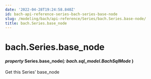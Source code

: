 ```yaml
---
date: '2022-04-28T19:24:58.840Z'
id: bach-api-reference-series-bach-series-base-node
slug: /modeling/bach/api-reference/Series/bach.Series.base-node/
title: bach.Series.base_node
---
```


# bach.Series.base_node


#### _property_ Series.base_node(_: bach.sql_model.BachSqlMode_ )
Get this Series’ base_node

<!-- !! processed by numpydoc !! -->
